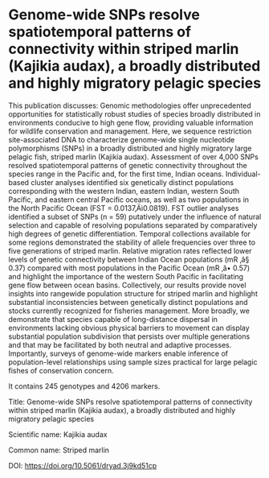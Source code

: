 # Genome-wide SNPs resolve spatiotemporal patterns of connectivity within striped marlin (Kajikia audax), a broadly distributed and highly migratory pelagic species

This publication discusses: Genomic methodologies offer unprecedented opportunities for statistically robust studies of species broadly distributed in environments conducive to high gene flow, providing valuable information for wildlife conservation and management. Here, we sequence restriction site-associated DNA to characterize genome-wide single nucleotide polymorphisms (SNPs) in a broadly distributed and highly migratory large pelagic fish, striped marlin (Kajikia audax). Assessment of over 4,000 SNPs resolved spatiotemporal patterns of genetic connectivity throughout the species range in the Pacific and, for the first time, Indian oceans. Individual-based cluster analyses identified six genetically distinct populations corresponding with the western Indian, eastern Indian, western South Pacific, and eastern central Pacific oceans, as well as two populations in the North Pacific Ocean (FST = 0.0137‚Äì0.0819). FST outlier analyses identified a subset of SNPs (n = 59) putatively under the influence of natural selection and capable of resolving populations separated by comparatively high degrees of genetic differentiation. Temporal collections available for some regions demonstrated the stability of allele frequencies over three to five generations of striped marlin. Relative migration rates reflected lower levels of genetic connectivity between Indian Ocean populations (mR ‚â§ 0.37) compared with most populations in the Pacific Ocean (mR ‚â• 0.57) and highlight the importance of the western South Pacific in facilitating gene flow between ocean basins. Collectively, our results provide novel insights into rangewide population structure for striped marlin and highlight substantial inconsistencies between genetically distinct populations and stocks currently recognized for fisheries management. More broadly, we demonstrate that species capable of long-distance dispersal in environments lacking obvious physical barriers to movement can display substantial population subdivision that persists over multiple generations and that may be facilitated by both neutral and adaptive processes. Importantly, surveys of genome-wide markers enable inference of population-level relationships using sample sizes practical for large pelagic fishes of conservation concern.

It contains 245 genotypes and 4206 markers.

Title: Genome-wide SNPs resolve spatiotemporal patterns of connectivity within striped marlin (Kajikia audax), a broadly distributed and highly migratory pelagic species

Scientific name: Kajikia audax

Common name: Striped marlin

DOI: https://doi.org/10.5061/dryad.3j9kd51cp


